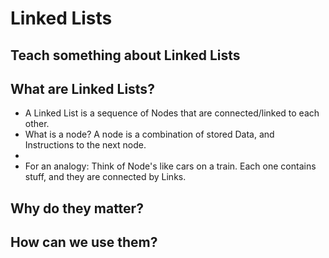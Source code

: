 # Linked Lists

## Teach something about Linked Lists

## What are Linked Lists?

- A Linked List is a sequence of Nodes that are connected/linked to each other. 
- What is a node? A node is a combination of stored Data, and Instructions to the next node. 
- 
- For an analogy: Think of Node's like cars on a train. Each one contains stuff, and they are connected by Links.

## Why do they matter?

## How can we use them?